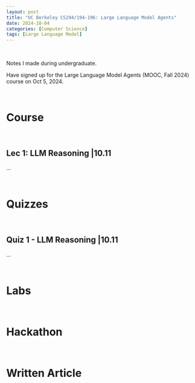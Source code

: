```yaml
---
layout: post
title: "UC Berkeley CS294/194-196: Large Language Model Agents"
date: 2024-10-04
categories: [Computer Science]
tags: [Large Language Model]
---
```


<br>

Notes I made during undergraduate.

Have signed up for the Large Language Model Agents (MOOC, Fall 2024) course on Oct 5, 2024.

<br>

# Course

<br>

## Lec 1: LLM Reasoning |10.11

...

<br>

# Quizzes

<br>

## Quiz 1 - LLM Reasoning |10.11

...

<br>

# Labs

<br>

# Hackathon

<br>

# Written Article

<br>
